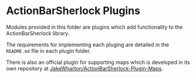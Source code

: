ActionBarSherlock Plugins
=========================

Modules provided in this folder are plugins which add functionality to the
ActionBarSherlock library.

The requirements for implementing each pluging are detailed in the `README.md`
file in each plugin folder.


There is also an official plugin for supporting maps which is developed in its
own repository at [JakeWharton/ActionBarSherlock-Plugin-Maps][1].



 [1]: https://github.com/JakeWharton/ActionBarSherlock-Plugin-Maps
